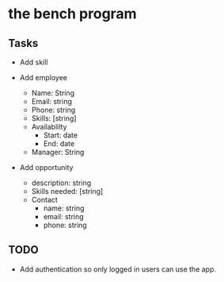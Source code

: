 # the bench program

## Tasks
- Add skill
- Add employee
   - Name: String
   - Email: string
   - Phone: string
   - Skills: [string]
   - Availablilty
      - Start: date
      - End: date
   - Manager: String


- Add opportunity
   - description: string
   - Skills needed: [string]
   - Contact
      - name: string
      - email: string
      - phone: string

## TODO
- Add authentication so only logged in users can use the app.
